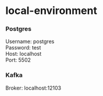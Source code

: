 # local-environment

### Postgres

Username: postgres</br>
Password: test</br>
Host: localhost</br>
Port: 5502</br>

### Kafka

Broker: localhost:12103
